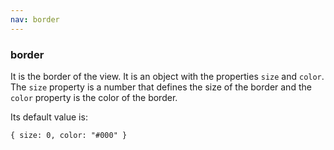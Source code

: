 ```yaml
---
nav: border
---
```


### border

It is the border of the view. It is an object with the properties `size` and `color`. The `size` property is a number that defines the size of the border and the `color` property is the color of the border.

Its default value is:

`{ size: 0, color: "#000" }`

